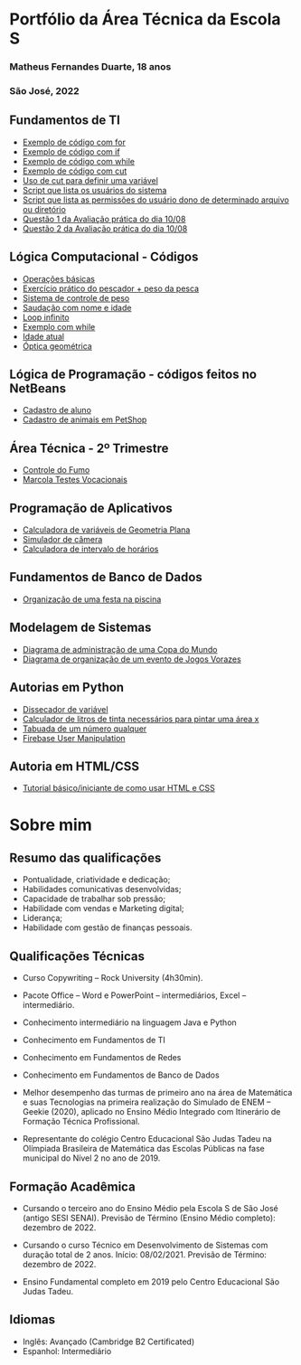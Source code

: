# Portfólio da Área Técnica da Escola S
### Matheus Fernandes Duarte, 18 anos
### São José, 2022

## Fundamentos de TI

- [Exemplo de código com for](FundamentosTI/exemplos/Sequência1ateN.sh)
- [Exemplo de código com if](FundamentosTI/exemplos/16-06/tabuada.sh)
- [Exemplo de código com while](FundamentosTI/exemplos/16-06/fatorial.sh)
- [Exemplo de código com cut](FundamentosTI/Dia07DeJulho/Exercicio11LetraA.sh)
- [Uso de cut para definir uma variável](FundamentosTI/Dia07DeJulho/Exercicio5Explicado.sh)
- [Script que lista os usuários do sistema](FundamentosTI/Prova_03_08_2021/nome_usuarios.sh)
- [Script que lista as permissões do usuário dono de determinado arquivo ou diretório](FundamentosTI/Prova_03_08_2021/permissoes_usuario_dono.sh)
- [Questão 1 da Avaliação prática do dia 10/08](FundamentosTI/avaliacao_pratica/questao1.sh)
- [Questão 2 da Avaliação prática do dia 10/08](FundamentosTI/avaliacao_pratica/questao2.sh)

## Lógica Computacional - Códigos
- [Operações básicas](LogicaComputacional/5DeMarço.java)
- [Exercício prático do pescador + peso da pesca](LogicaComputacional/12DeMarço.java)
- [Sistema de controle de peso](LogicaComputacional/26DeMarço.java)
- [Saudação com nome e idade](LogicaComputacional/9DeAbril.java)
- [Loop infinito](LogicaComputacional/23DeAbril.java)
- [Exemplo com while](LogicaComputacional/21DeMaio.java)
- [Idade atual](LogicaComputacional/11DeJunho.java)
- [Óptica geométrica](LogicaComputacional/18E25DeJunho.java)

## Lógica de Programação - códigos feitos no NetBeans
- [Cadastro de aluno](LogicaDeProgramacao/CadastroAluno)
- [Cadastro de animais em PetShop](LogicaDeProgramacao/PetShop)

## Área Técnica - 2º Trimestre
- [Controle do Fumo](https://github.com/matheusfeeer/controleDeFumo)
- [Marcola Testes Vocacionais](https://github.com/matheusfeeer/PortfolioTecnico/tree/main/%C3%81rea%20T%C3%A9cnica%20-%202%C2%BA%20Trimestre/MarcolaTestesVocacionais)

## Programação de Aplicativos
- [Calculadora de variáveis de Geometria Plana](ProgramacaoDeAplicativos/Geometria)
- [Simulador de câmera](ProgramacaoDeAplicativos/CameraDeCria)
- [Calculadora de intervalo de horários](ProgramacaoDeAplicativos/diferencaHorario)

## Fundamentos de Banco de Dados
- [Organização de uma festa na piscina](FundamentosBancoDeDados/FestaNaPiscina)

## Modelagem de Sistemas
- [Diagrama de administração de uma Copa do Mundo](ModelagemDeSistemas/CopaDoMundo)
- [Diagrama de organização de um evento de Jogos Vorazes](ModelagemDeSistemas/JogosVorazes)

## Autorias em Python
- [Dissecador de variável](AutoriasPython/dissecacaoDeVariavel.py)
- [Calculador de litros de tinta necessários para pintar uma área x](AutoriasPython/areaELitroTinta.py)
- [Tabuada de um número qualquer](AutoriasPython/tabuadaDeUmNumeroQualquer.py)
- [Firebase User Manipulation](https://github.com/DevPorfirio/Firebase_manipulation)

## Autoria em HTML/CSS
- [Tutorial básico/iniciante de como usar HTML e CSS](Autorias_HTML_CSS)

# Sobre mim
## Resumo das qualificações
- Pontualidade, criatividade e dedicação;
- Habilidades comunicativas desenvolvidas;
- Capacidade de trabalhar sob pressão;
- Habilidade com vendas e Marketing digital;
- Liderança;
- Habilidade com gestão de finanças pessoais.


## Qualificações Técnicas
- Curso Copywriting – Rock University (4h30min).

- Pacote Office – Word e PowerPoint – intermediários, Excel – intermediário. 

- Conhecimento intermediário na linguagem Java e Python

- Conhecimento em Fundamentos de TI

- Conhecimento em Fundamentos de Redes

- Conhecimento em Fundamentos de Banco de Dados

-	Melhor desempenho das turmas de primeiro ano na área de Matemática e suas Tecnologias na primeira realização do Simulado de ENEM – Geekie (2020), aplicado no Ensino Médio Integrado com Itinerário de Formação Técnica Profissional.

- Representante do colégio Centro Educacional São Judas Tadeu na Olímpiada Brasileira de Matemática das Escolas Públicas na fase municipal do Nível 2 no ano de 2019.

## Formação Acadêmica
 - Cursando o terceiro ano do Ensino Médio pela Escola S de São José (antigo SESI SENAI).
   Previsão de Término (Ensino Médio completo): dezembro de 2022.

 - Cursando o curso Técnico em Desenvolvimento de Sistemas com duração total de 2 anos.
   Início: 08/02/2021.
   Previsão de Término: dezembro de 2022.

 - Ensino Fundamental completo em 2019 pelo Centro Educacional São Judas Tadeu.


## Idiomas
- Inglês: Avançado (Cambridge B2 Certificated)
- Espanhol: Intermediário

